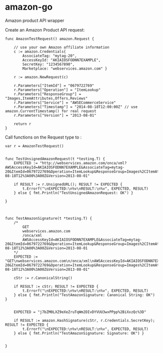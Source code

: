 # amazon-go
Amazon product API wrapper

Create an Amazon Product API request:

    func AmazonTestRequest() amazon.Request {
    
        // use your own Amazon affiliate information
        c := amazon.Credentials{ 
            AssociateTag: "mytag-20", 
            AccessKeyId: "AKIAIOSFODNN7EXAMPLE", 
            SecretKey: "1234567890",
            Marketplace: "webservices.amazon.com" }
	  
        r := amazon.NewRequest(c)

        r.Parameters["ItemId"] = "0679722769"
        r.Parameters["Operation"] = "ItemLookup"
        r.Parameters["ResponseGroup"] = "Images,ItemAttributes,Offers,Reviews"
        r.Parameters["Service"] = "AWSECommerceService"
        r.Parameters["Timestamp"] = "2014-08-18T12:00:00Z" // use amazon.CurrentTimestamp() for real request
        r.Parameters["Version"] = "2013-08-01"
  
        return r
    }


Call functions on the Request type to :

    var r = AmazonTestRequest()


    func TestUnsignedAmazonRequest(t *testing.T) {
        EXPECTED := "http://webservices.amazon.com/onca/xml?AWSAccessKeyId=AKIAIOSFODNN7EXAMPLE&AssociateTag=mytag-20&ItemId=0679722769&Operation=ItemLookup&ResponseGroup=Images%2CItemAttributes%2COffers%2CReviews&Service=AWSECommerceService&Timestamp=2014-08-18T12%3A00%3A00Z&Version=2013-08-01"
	
        if RESULT := r.UnsignedURL(); RESULT != EXPECTED {
            t.Errorf("\nEXPECTED:\n%v\nRESULT:\n%v", EXPECTED, RESULT)
        } else { fmt.Println("TestUnsignedAmazonRequest: OK") }
	
    }



    func TestAmazonSignature(t *testing.T) {
        /*
            GET
            webservices.amazon.com
            /onca/xml
            AWSAccessKeyId=AKIAIOSFODNN7EXAMPLE&AssociateTag=mytag-20&ItemId=0679722769&Operation=ItemLookup&ResponseGroup=Images%2CItemAttributes%2COffers%2CReviews&Service=AWSECommerceService&Timestamp=2014-08-18T12%3A00%3A00Z&Version=2013-08-01
        */
        EXPECTED := "GET\nwebservices.amazon.com\n/onca/xml\nAWSAccessKeyId=AKIAIOSFODNN7EXAMPLE&AssociateTag=mytag-20&ItemId=0679722769&Operation=ItemLookup&ResponseGroup=Images%2CItemAttributes%2COffers%2CReviews&Service=AWSECommerceService&Timestamp=2014-08-18T12%3A00%3A00Z&Version=2013-08-01"

        cStr := r.CanonicalString()
	
        if RESULT := cStr; RESULT != EXPECTED {
            t.Errorf("\nEXPECTED:\n%v\nRESULT:\n%v", EXPECTED, RESULT)
        } else { fmt.Println("TestAmazonSignature: Canonical String: OK") }


        EXPECTED = "j7bZM0LXZ9eXeZruTqWm2DIvDYVUU3wxPPpp%2BiXxzQc%3D"
	
        if RESULT := amazon.HashSignature(cStr, r.Credentials.SecretKey); RESULT != EXPECTED {
            t.Errorf("\nEXPECTED:\n%v\nRESULT:\n%v", EXPECTED, RESULT)
        } else { fmt.Println("TestAmazonSignature: Signature: OK") }
	

    }


